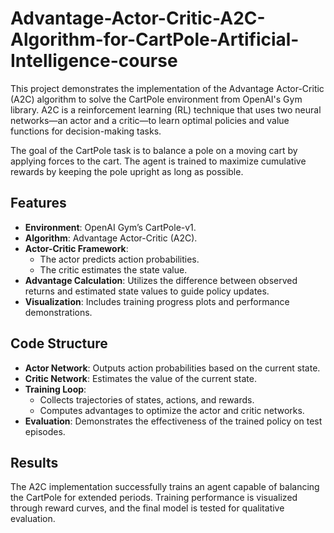 # Advantage-Actor-Critic-A2C-Algorithm-for-CartPole-Artificial-Intelligence-course
This project demonstrates the implementation of the Advantage Actor-Critic (A2C) algorithm to solve the CartPole environment from OpenAI's Gym library. A2C is a reinforcement learning (RL) technique that uses two neural networks—an actor and a critic—to learn optimal policies and value functions for decision-making tasks.

The goal of the CartPole task is to balance a pole on a moving cart by applying forces to the cart. The agent is trained to maximize cumulative rewards by keeping the pole upright as long as possible.

## Features

- **Environment**: OpenAI Gym’s CartPole-v1.
- **Algorithm**: Advantage Actor-Critic (A2C).
- **Actor-Critic Framework**:
  - The actor predicts action probabilities.
  - The critic estimates the state value.
- **Advantage Calculation**: Utilizes the difference between observed returns and estimated state values to guide policy updates.
- **Visualization**: Includes training progress plots and performance demonstrations.

## Code Structure

- **Actor Network**: Outputs action probabilities based on the current state.
- **Critic Network**: Estimates the value of the current state.
- **Training Loop**:
  - Collects trajectories of states, actions, and rewards.
  - Computes advantages to optimize the actor and critic networks.
- **Evaluation**: Demonstrates the effectiveness of the trained policy on test episodes.

## Results

The A2C implementation successfully trains an agent capable of balancing the CartPole for extended periods. Training performance is visualized through reward curves, and the final model is tested for qualitative evaluation.

